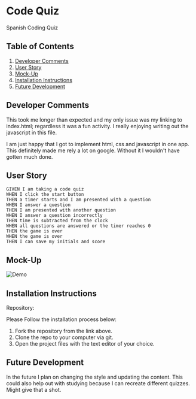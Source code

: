 # Code Quiz

Spanish Coding Quiz

## Table of Contents

1. [Developer Comments](#Developer-Comments)
1. [User Story](#Developer-Comments)
1. [Mock-Up](#Developer-Comments)
1. [Installation Instructions](#Developer-Comments)
1. [Future Development](#Developer-Comments)



## Developer Comments

This took me longer than expected and my only issue was my linking to index.html; regardless it was a fun activity. I really enjoying writing out the javascript in this file. 

I am just happy that I got to implement html, css and javascript in one app. This definitely made me rely a lot on google. Without it I wouldn't have gotten much done.

## User Story

```
GIVEN I am taking a code quiz
WHEN I click the start button
THEN a timer starts and I am presented with a question
WHEN I answer a question
THEN I am presented with another question
WHEN I answer a question incorrectly
THEN time is subtracted from the clock
WHEN all questions are answered or the timer reaches 0
THEN the game is over
WHEN the game is over
THEN I can save my initials and score
```

## Mock-Up

![Demo](assets/demo.gif)

## Installation Instructions

Repository: 

Please Follow the installation process below:

1. Fork the repository from the link above. 
1. Clone the repo to your computer via git.
1. Open the project files with the text editor of your choice.

## Future Development 

In the future I plan on changing the style and updating the content. This could also help out with studying because I can recreate different quizzes. Might give that a shot. 